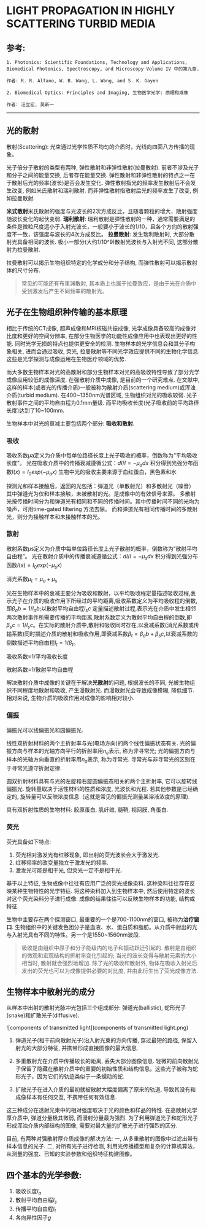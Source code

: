 # LIGHT PROPAGATION IN HIGHLY SCATTERING TURBID MEDIA

## 参考:
	1. Photonics: Scientific Foundations, Technology and Applications, Biomedical Photonics, Spectroscopy, and Microscopy Volume IV 中的第九章. 

	作者: R. R. Alfano, W. B. Wang, L. Wang, and S. K. Gayen

	2. Biomedical Optics: Principles and Imaging, 生物医学光学: 原理和成像

	作者: 汪立宏, 吴新一

---

## 光的散射

散射(Scattering): 光束通过光学性质不均匀的介质时，光线向四面八方传播的现象。

光子倍分子散射的类型有两种, 弹性散射和非弹性散射(拉曼散射). 前者不涉及光子和分子之间的能量交换, 后者存在能量交换. 弹性散射和非弹性散射的特点之一在于散射后光的频率(波长)是否会发生变化. 弹性散射指光的频率发生散射后不会发生改变, 例如米氏散射和瑞利散射. 而非弹性散射指散射后光的频率发生了改变, 例如拉曼散射. 

**米式散射**米氏散射的强度与光波长的2次方成反比，且随着颗粒的增大，散射强度随波长变化的起伏变弱. 
**瑞利散射**: 瑞利散射是弹性散射的一种，通常需要满足的条件是微粒尺度远小于入射光波长，一般要小于波长的1/10，且各个方向的散射强度不一致，该强度与波长的4次方成反比。
**拉曼散射**: 发生瑞利散射时, 大部分散射光具备相同的波长. 极小一部分(大约1/10^9)散射光波长与入射光不同, 这部分散射为拉曼散射. 

拉曼散射可以揭示生物组织特定的化学成分和分子结构, 而弹性散射可以揭示散射体的尺寸分布. 

> 常见的可能还有布里渊散射, 其本质上也属于拉曼效应，是由于光在介质中受到激发后产生不同频率的散射光。

## 光子在生物组织种传输的基本原理

相比于传统的CT成像, 超声成像和MRI核磁共振成像, 光学成像具备较高的成像对比度和更好的空间分辨率, 在部分生物医学的功能性成像应用中也表现出更好的性能. 同时光学无损的特点也提供更安全的检测. 生物样本的光学信息会和其分子构象相关, 进而会通过吸收, 荧光, 拉曼散射等不同光学效应提供不同的生物化学信息. 这些是光学探测与成像运用在生物医疗领域的优势. 

而大多数生物样本对光的高散射和部分生物样本对光的高吸收特性导致了部分光学成像应用较低的成像深度. 在强散射介质中成像, 是目前的一个研究难点. 在文献中, 这样的样本(或者光的传播介质)一般被称为散射介质(scattering medium)或浑浊介质(turbid medium). 在400~1350nm光谱区域, 生物组织对光的吸收较弱. 光子散射事件之间的平均自由程为0.1mm量级. 而平均吸收长度(光子吸收前的平均路径长度)达到了10~100mm. 

生物样本中对光的衰减主要包括两个部分: **吸收和散射**. 

### 吸收
吸收系数μa定义为介质中每单位路径长度上光子吸收的概率，倒数称为“平均吸收长度”。
光在吸收介质中的传播衰减遵循公式：$dI/I=−μ_a dx$
积分得到光强分布函数$I(x)=I_0exp⁡(−μ_a x)$
生物中光的吸收主要来源于血红蛋白，黑色素和水

探测光和样本接触后，返回的光包括：弹道光（单散射光）和多散射光（噪音）
其中弹道光为仅和样本接触，未被散射的光。是成像中的有效信号来源。
多散射光按传播时间分为和弹道光有相同和不同的传播时间。其中传播时间不同的光均为噪声，可用time-gated filtering 方法去除。
而和弹道光有相同传播时间的多散射光，则分为接触样本和未接触样本的光。

### 散射

散射系数μs定义为介质中每单位路径长度上光子散射的概率，倒数称为“散射平均自由程”。
光在散射介质中的传播衰减遵循公式：$dI/I=−μ_s dx$
积分得到光强分布函数$I(x)=I_0  exp⁡(−μ_s x)$

消光系数$μ_t=μ_a+μ_s$

光在生物样本中的衰减主要分为吸收和散射，以平均吸收程定量描述吸收过程,表示光子在介质的吸收作用下所经过的平均距离,吸收系数定义为平均吸收程的倒数,即$β_ab=1/l_ab$;以散射平均自由程$l_sc$ 定量描述散射过程,表示光在介质中发生相邻两次散射事件所需要传播的平均距离,散射系数定义为散射平均自由程的倒数,即$β_sc=1/l_sc$。在实际的散射介质中,散射和吸收同时存在,以衰减系数(消光系数或传输系数)同时描述介质的散射和吸收作用,即衰减系数$β_t=β_ab+β_sc$,以衰减系数的倒数描述平均自由程$l_t=1/β_t。$

吸收系数=1/平均吸收长度

散射系数=1/散射平均自由程

解决散射介质中成像的关键在于解决**光散射**的问题, 根据波长的不同, 光被生物组织不同程度地散射和吸收, 产生漫散射光. 而漫散射光会导致成像模糊, 降低细节. 相对来说, 生物介质的吸收作用对成像的影响相对较小. 

### 偏振

偏振光可以线偏振光和园偏振光. 

线性双折射材料的两个主折射率与光(电场方向)的两个线性偏振状态有关. 光的偏振方向与样本的光轴方向平行的折射率用$n_e$表示, 称为非寻常光; 光的偏振方向与样本的光轴方向垂直的折射率用$n_o$表示, 称为寻常光. 寻常光与非寻常光的区别在于寻常光遵守折射定律. 

圆双折射材料具有与光的左旋和右旋圆偏振态相关的两个主折射率, 它可以旋转线偏振光. 旋转量取决于活性材料的性质和浓度, 光波长和光程. 若其他参数是已经确定的, 旋转量可以反映浓度信息. (这就是常见的偏振光测量某溶液浓度的原理). 

具有双折射性质的生物材料: 胶原蛋白, 肌纤维, 髓鞘, 视网膜, 角蛋白. 

### 荧光

荧光具备如下特点:
1. 荧光相对激发光有红移现象, 即出射的荧光波长会大于激发光. 
2. 红移频率的改变量独立于激发光的频率. 
3. 激发光可能是相干光, 但荧光一定不是相干光. 

基于以上特征, 生物成像中往往有应用广泛的荧光成像染料. 这种染料往往存在反映某种生物特性的光学特征. 将这种染料加入到生物样本中, 然后使用特定的波长对这个荧光染料分子进行成像. 成像的结果往往可以反映生物样本的功能, 结构或特征. 

生物中主要存在两个探测窗口, 最重要的一个是700-1100nm的窗口, 被称为**治疗窗口**. 生物组织中的关键发色团分子是血液、水、蛋白质和脂肪。从介质中射出的光与入射光具有不同的特性。另一个是1550~1560nm波段.

> 吸收是由组织中原子和分子能级内的电子和振动跃迁引起的. 散射是由组织的微观和宏观结构的折射率变化引起的; 当光的波长变得与散射元素的大小相当时, 散射就会强烈地增加. 除了光的吸收和散射外, 物体在吸收入射光后发出的荧光也可以为成像提供必要的对比度, 并由此衍生出了荧光成像方法.

## 生物样本中散射光的成分

从样本中出射的散射光脉冲光包括三个组成部分: 弹道光(ballistic), 蛇形光子(snake)和扩散光子(diffusive). 

![components of transmitted light](components of transmitted light.png)

1. 弹道光子(相干前向散射光子)沿入射光束的方向传播, 穿过最短的路径, 保留入射光的大部分特征, 并携带形成直接图像的最大信息. 

2. 多重散射光在介质中传播较长的距离, 丢失大部分图像信息. 轻微的前向散射光子保留了隐藏在散射介质中的重要的初始性质和结构信息。这些光子被称为蛇形光子，因为它们的轨迹类似于一条蠕动的蛇. 

3. 扩散光子在进入介质的最初就被散射大幅度偏离了原来的轨道, 导致其没有和成像样本有任何交互, 不携带任何有效信息. 

这三种成分在透射光束中的相对强度取决于光的颜色和样品的特性. 在高散射光学厚介质中, 弹道分量极其微弱, 而漫射分量最为强烈. 为了利用弹道光子和蛇形光子形成浑浊介质内部结构的图像, 需要对最大量的扩散光子进行强烈的区分. 

目前, 有两种对强散射厚介质成像的解决方法: 一, 从多重散射的图像中过滤出带有样本信息的光子. 二, 对所有光子进行检测, 利用光传播模型和复杂的计算机算法，从测量的强度、已知的实验参数和组织特征构建图像。

## 四个基本的光学参数: 
1. 吸收长度$l_{a}$
2. 散射平均自由程$l_{s}$
3. 传播平均自由程$l_{t}$
4. 各向异性因子$g$

